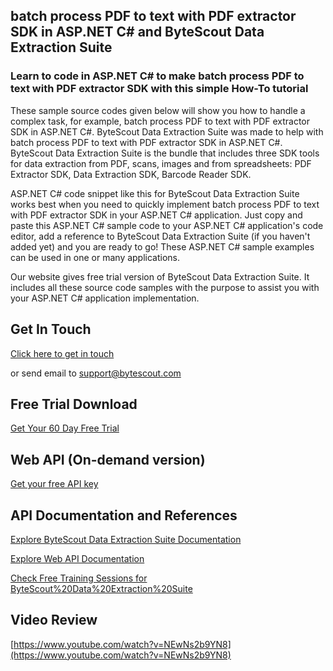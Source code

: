 ## batch process PDF to text with PDF extractor SDK in ASP.NET C# and ByteScout Data Extraction Suite

### Learn to code in ASP.NET C# to make batch process PDF to text with PDF extractor SDK with this simple How-To tutorial

These sample source codes given below will show you how to handle a complex task, for example, batch process PDF to text with PDF extractor SDK in ASP.NET C#. ByteScout Data Extraction Suite was made to help with batch process PDF to text with PDF extractor SDK in ASP.NET C#. ByteScout Data Extraction Suite is the bundle that includes three SDK tools for data extraction from PDF, scans, images and from spreadsheets: PDF Extractor SDK, Data Extraction SDK, Barcode Reader SDK.

ASP.NET C# code snippet like this for ByteScout Data Extraction Suite works best when you need to quickly implement batch process PDF to text with PDF extractor SDK in your ASP.NET C# application.  Just copy and paste this ASP.NET C# sample code to your ASP.NET C# application's code editor, add a reference to ByteScout Data Extraction Suite (if you haven't added yet) and you are ready to go! These ASP.NET C# sample examples can be used in one or many applications.

Our website gives free trial version of ByteScout Data Extraction Suite. It includes all these source code samples with the purpose to assist you with your ASP.NET C# application implementation.

## Get In Touch

[Click here to get in touch](https://bytescout.zendesk.com/hc/en-us/requests/new?subject=ByteScout%20Data%20Extraction%20Suite%20Question)

or send email to [support@bytescout.com](mailto:support@bytescout.com?subject=ByteScout%20Data%20Extraction%20Suite%20Question) 

## Free Trial Download

[Get Your 60 Day Free Trial](https://bytescout.com/download/web-installer?utm_source=github-readme)

## Web API (On-demand version)

[Get your free API key](https://pdf.co/documentation/api?utm_source=github-readme)

## API Documentation and References

[Explore ByteScout Data Extraction Suite Documentation](https://bytescout.com/documentation/index.html?utm_source=github-readme)

[Explore Web API Documentation](https://pdf.co/documentation/api?utm_source=github-readme)

[Check Free Training Sessions for ByteScout%20Data%20Extraction%20Suite](https://academy.bytescout.com/)

## Video Review

[https://www.youtube.com/watch?v=NEwNs2b9YN8](https://www.youtube.com/watch?v=NEwNs2b9YN8)